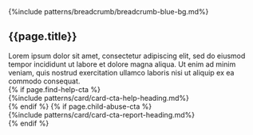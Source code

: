 <section class="usa-hero" aria-label="Introduction";>
  <div class="grid-container">
    {%include patterns/breadcrumb/breadcrumb-blue-bg.md%}
    <div class="usa-hero__callout basic-page-header">
      <h1 class="usa-hero__heading">
        <span class="usa-hero__heading--alt">{{page.title}}</span>
      </h1> 
      Lorem ipsum dolor sit amet, consectetur adipiscing elit, sed do eiusmod tempor incididunt ut labore et dolore magna aliqua. Ut enim ad minim veniam, quis nostrud exercitation ullamco laboris nisi ut aliquip ex ea commodo consequat.
    </div>
    <div class="help-cards">
        {% if page.find-help-cta %}
            <div class="cta help-cta">
                {%include patterns/card/card-cta-help-heading.md%}
            </div>
        {% endif %}
        {% if page.child-abuse-cta %}
            <div class="cta report-cta">
                {%include patterns/card/card-cta-report-heading.md%}
            </div>
        {% endif %}
    </div>
  </div>
</section>
